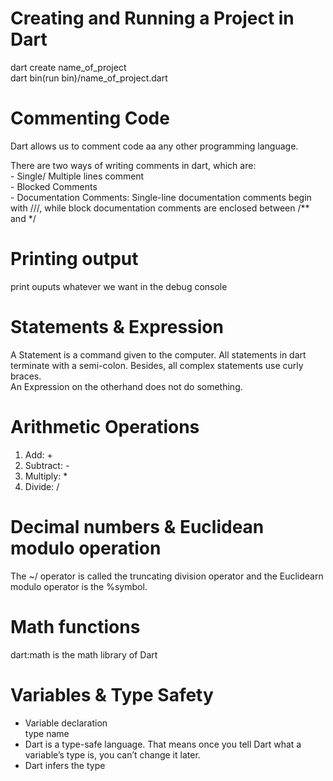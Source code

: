 # Creating and Running a Project in Dart

dart create name_of_project <br>
dart bin(run bin)/name_of_project.dart

# Commenting Code

Dart allows us to comment code aa any other programming language.

There are two ways of writing comments in dart, which are: <br>
        - Single/ Multiple lines comment
        <br>
        - Blocked Comments
        <br>
        - Documentation Comments: Single-line documentation comments begin with ///, while block documentation comments are enclosed between /** and */
        <br>

# Printing output

print ouputs whatever we want in the debug console 
<br>

# Statements & Expression

A Statement is a command given to the computer. All statements in dart terminate with a semi-colon. Besides, all complex statements use curly braces. <br>
An Expression on the otherhand does not do something.

# Arithmetic Operations
1) Add: + <br>
2) Subtract: - <br>
3) Multiply: * <br>
4) Divide: / <br>

# Decimal numbers & Euclidean modulo operation
 The ~/ operator is called the truncating division operator and the Euclidearn modulo operator is the %symbol.<br>

 # Math functions
 dart:math is the math library of Dart

 # Variables & Type Safety
- Variable declaration <br>
 type name <br>
- Dart is a type-safe language. That means once you tell Dart what a variable’s type is, you can’t change it later. <br>
- Dart infers
the type





